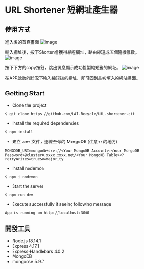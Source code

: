 # URL Shortener 短網址產生器

## 使用方式

進入後的首頁畫面
![image](./image/image_01.png)

輸入網址後，按下Shorten會獲得縮短網址，路由縮短成五個隨機亂數。
![image](./image/image_02.png)

按下下方的copy按鈕，跳出訊息顯示成功複製縮短後的網址。
![image](./image/image_03.png)

在APP啟動的狀況下輸入縮短後的網址，即可回到最初填入的網站畫面。


##  Getting Start
- Clone the project
```
$ git clone https://github.com/LAI-Recycle/URL-shortener.git
```
- Install the required dependencies
```
$ npm install
```
- 建立 .env 文件，連線至你的 MongoDB (注意<>的地方)
```
MONGODB_URI=mongodb+srv://<Your MongoDB Account>:<Your MongoDB Password>@cluster0.xxxx.xxxx.net/<Your MongoDB Table><?retryWrites=true&w=majority
```
- Install nodemon
```
$ npm i nodemon
```
- Start the server
```
$ npm run dev
```
- Execute successfully if seeing following message
```
App is running on http://localhost:3000
```

## 開發工具
- Node.js 18.14.1
- Express 4.17.1
- Express-Handlebars 4.0.2
- MongoDB
- mongoose 5.9.7
